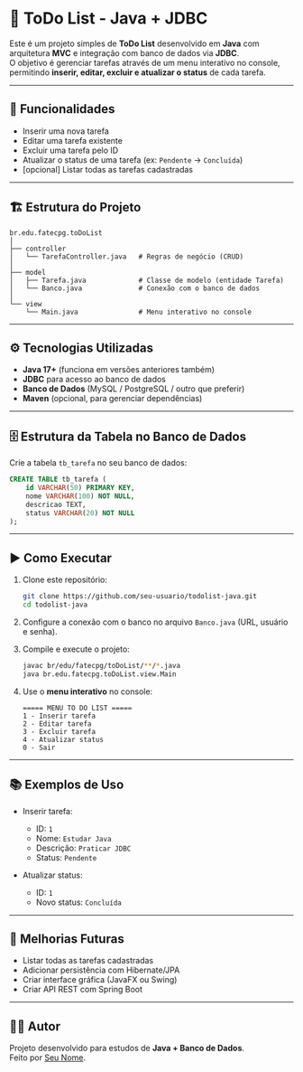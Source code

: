 # 📝 ToDo List - Java + JDBC

Este é um projeto simples de **ToDo List** desenvolvido em **Java** com arquitetura **MVC** e integração com banco de dados via **JDBC**.  
O objetivo é gerenciar tarefas através de um menu interativo no console, permitindo **inserir, editar, excluir e atualizar o status** de cada tarefa.

---

## 📌 Funcionalidades
- Inserir uma nova tarefa
- Editar uma tarefa existente
- Excluir uma tarefa pelo ID
- Atualizar o status de uma tarefa (ex: `Pendente` → `Concluída`)
- [opcional] Listar todas as tarefas cadastradas

---

## 🏗️ Estrutura do Projeto
```
br.edu.fatecpg.toDoList
│
├── controller
│   └── TarefaController.java   # Regras de negócio (CRUD)
│
├── model
│   ├── Tarefa.java             # Classe de modelo (entidade Tarefa)
│   └── Banco.java              # Conexão com o banco de dados
│
└── view
    └── Main.java               # Menu interativo no console
```

---

## ⚙️ Tecnologias Utilizadas
- **Java 17+** (funciona em versões anteriores também)
- **JDBC** para acesso ao banco de dados
- **Banco de Dados** (MySQL / PostgreSQL / outro que preferir)
- **Maven** (opcional, para gerenciar dependências)

---

## 🗄️ Estrutura da Tabela no Banco de Dados
Crie a tabela `tb_tarefa` no seu banco de dados:

```sql
CREATE TABLE tb_tarefa (
    id VARCHAR(50) PRIMARY KEY,
    nome VARCHAR(100) NOT NULL,
    descricao TEXT,
    status VARCHAR(20) NOT NULL
);
```

---

## ▶️ Como Executar
1. Clone este repositório:
   ```bash
   git clone https://github.com/seu-usuario/todolist-java.git
   cd todolist-java
   ```

2. Configure a conexão com o banco no arquivo `Banco.java` (URL, usuário e senha).

3. Compile e execute o projeto:
   ```bash
   javac br/edu/fatecpg/toDoList/**/*.java
   java br.edu.fatecpg.toDoList.view.Main
   ```

4. Use o **menu interativo** no console:
   ```
   ===== MENU TO DO LIST =====
   1 - Inserir tarefa
   2 - Editar tarefa
   3 - Excluir tarefa
   4 - Atualizar status
   0 - Sair
   ```

---

## 📚 Exemplos de Uso
- Inserir tarefa:
  - ID: `1`
  - Nome: `Estudar Java`
  - Descrição: `Praticar JDBC`
  - Status: `Pendente`

- Atualizar status:
  - ID: `1`
  - Novo status: `Concluída`

---

## 🚀 Melhorias Futuras
- Listar todas as tarefas cadastradas
- Adicionar persistência com Hibernate/JPA
- Criar interface gráfica (JavaFX ou Swing)
- Criar API REST com Spring Boot

---

## 👨‍💻 Autor
Projeto desenvolvido para estudos de **Java + Banco de Dados**.  
Feito por [Seu Nome](https://github.com/seu-usuario).
